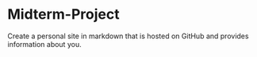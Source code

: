 # Midterm-Project
Create a personal site in markdown that is hosted on GitHub and provides information about you.
